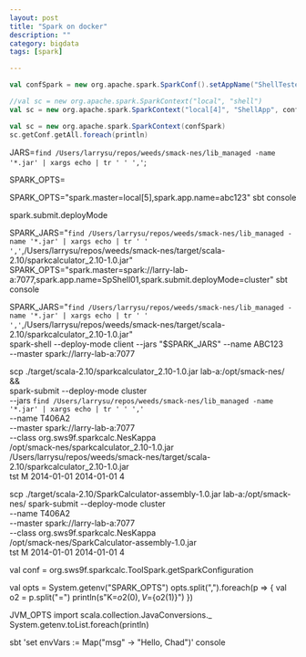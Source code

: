 ```yaml
---
layout: post
title: "Spark on docker"
description: ""
category: bigdata
tags: [spark]

---
```


```scala
val confSpark = new org.apache.spark.SparkConf().setAppName("ShellTester").set("spark.master", "local[2]")

//val sc = new org.apache.spark.SparkContext("local", "shell")
val sc = new org.apache.spark.SparkContext("local[4]", "ShellApp", confSpark)

val sc = new org.apache.spark.SparkContext(confSpark)
sc.getConf.getAll.foreach(println)

```

JARS=`find /Users/larrysu/repos/weeds/smack-nes/lib_managed -name '*.jar' | xargs echo | tr ' ' ','`;

SPARK_OPTS=

SPARK_OPTS="spark.master=local[5],spark.app.name=abc123" sbt console


spark.submit.deployMode

SPARK_JARS="`find /Users/larrysu/repos/weeds/smack-nes/lib_managed -name '*.jar' | xargs echo | tr ' ' ','`,/Users/larrysu/repos/weeds/smack-nes/target/scala-2.10/sparkcalculator_2.10-1.0.jar" SPARK_OPTS="spark.master=spark://larry-lab-a:7077,spark.app.name=SpShell01,spark.submit.deployMode=cluster" sbt console



SPARK_JARS="`find /Users/larrysu/repos/weeds/smack-nes/lib_managed -name '*.jar' | xargs echo | tr ' ' ','`,/Users/larrysu/repos/weeds/smack-nes/target/scala-2.10/sparkcalculator_2.10-1.0.jar" \
spark-shell --deploy-mode client --jars "$SPARK_JARS" --name ABC123 \
--master spark://larry-lab-a:7077

scp ./target/scala-2.10/sparkcalculator_2.10-1.0.jar lab-a:/opt/smack-nes/ && \
spark-submit --deploy-mode cluster \
--jars `find /Users/larrysu/repos/weeds/smack-nes/lib_managed -name '*.jar' | xargs echo | tr ' ' ','` \
--name T406A2 \
--master spark://larry-lab-a:7077 \
--class org.sws9f.sparkcalc.NesKappa \
/opt/smack-nes/sparkcalculator_2.10-1.0.jar \
/Users/larrysu/repos/weeds/smack-nes/target/scala-2.10/sparkcalculator_2.10-1.0.jar \
tst M 2014-01-01 2014-01-01 4


scp ./target/scala-2.10/SparkCalculator-assembly-1.0.jar  lab-a:/opt/smack-nes/
spark-submit --deploy-mode cluster \
--name T406A2 \
--master spark://larry-lab-a:7077 \
--class org.sws9f.sparkcalc.NesKappa \
/opt/smack-nes/SparkCalculator-assembly-1.0.jar \
tst M 2014-01-01 2014-01-01 4






val conf = org.sws9f.sparkcalc.ToolSpark.getSparkConfiguration

val opts = System.getenv("SPARK_OPTS")
opts.split(",").foreach(p => {
	val o2 = p.split("=")
	println(s"K=${o2(0)}, V=${o2(1)}")
})

JVM_OPTS
import scala.collection.JavaConversions._
System.getenv.toList.foreach(println)


sbt 'set envVars := Map("msg" -> "Hello, Chad")' console